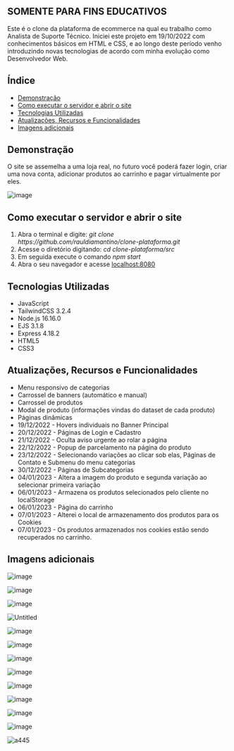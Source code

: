 ## SOMENTE PARA FINS EDUCATIVOS

Este é o clone da plataforma de ecommerce na qual eu trabalho como Analista de Suporte Técnico. Iniciei este projeto em 19/10/2022 com conhecimentos básicos em HTML e CSS, e ao longo deste período venho introduzindo novas tecnologias de acordo com minha evolução como Desenvolvedor Web.

<h2>Índice</h2>

-    <a href="#demo">Demonstração</a>
-    <a href="#como">Como executar o servidor e abrir o site</a>
-    <a href="#tech">Tecnologias Utilizadas</a>
-    <a href="#func">Atualizações, Recursos e Funcionalidades</a>
-    <a href="#add">Imagens adicionais</a>

<h2 id="demo">Demonstração</h2>

O site se assemelha a uma loja real, no futuro você poderá fazer login, criar uma nova conta, adicionar produtos ao carrinho e pagar virtualmente por eles.

![image](https://user-images.githubusercontent.com/100098231/209417771-6b5d62d6-8760-4169-8e57-3cfed3fe1349.png)

<h2 id="como">Como executar o servidor e abrir o site</h2>

<ol>
  <li>Abra o terminal e digite: <i>git clone https://github.com/rauldiamantino/clone-plataforma.git</i></li>
  <li>Acesse o diretório digitando: <i>cd clone-plataforma/src</i></li>
  <li>Em seguida execute o comando <i>npm start</i></li>
  <li>Abra o seu navegador e acesse <a href="http://localhost:8080">localhost:8080</a></li>
</ol>

<h2 id="tech">Tecnologias Utilizadas</h2>

<ul>
  <li>JavaScript</li>
  <li>TailwindCSS 3.2.4</li>
  <li>Node.js 16.16.0</li>
  <li>EJS 3.1.8</li>
  <li>Express 4.18.2</li>
  <li>HTML5</li>
  <li>CSS3</li>
</ul>

<h2 id="func">Atualizações, Recursos e Funcionalidades</h2>

<ul>
  <li>Menu responsivo de categorias</li>
  <li>Carrossel de banners (automático e manual)</li>
  <li>Carrossel de produtos</li>
  <li>Modal de produto (informações vindas do dataset de cada produto)</li>
  <li>Páginas dinâmicas</li>
  <li>19/12/2022 - Hovers individuais no Banner Principal</li>
  <li>20/12/2022 - Páginas de Login e Cadastro</li>
  <li>21/12/2022 - Oculta aviso urgente ao rolar a página</li>
  <li>22/12/2022 - Popup de parcelamento na página do produto</li>
  <li>23/12/2022 - Selecionando variações ao clicar sob elas, Páginas de Contato e Submenu do menu categorias</li>
  <li>30/12/2022 - Páginas de Subcategorias</li>
  <li>04/01/2023 - Altera a imagem do produto e segunda variação ao selecionar primeira variação</li>
  <li>06/01/2023 - Armazena os produtos selecionados pelo cliente no localStorage</li>
  <li>06/01/2023 - Página do carrinho</li>
  <li>07/01/2023 - Alterei o local de armazenamento dos produtos para os Cookies</li>
  <li>07/01/2023 - Os produtos armazenados nos cookies estão sendo recuperados no carrinho.</li>
</ul>

<h2 id="add">Imagens adicionais</h2>

![image](https://user-images.githubusercontent.com/100098231/209417908-5f9fec23-0898-4b0e-84da-ea362fb3bcd1.png)

![image](https://user-images.githubusercontent.com/100098231/209417867-70d7dae7-1384-4982-a69d-efa4c4eea365.png)

![image](https://user-images.githubusercontent.com/100098231/209417892-98ed2492-c9e4-4ea5-8ef3-55c97a8b908b.png)

![Untitled](https://user-images.githubusercontent.com/100098231/209417726-772209e4-451a-49e3-9d4b-c514c3f7c611.png)

![image](https://user-images.githubusercontent.com/100098231/209251303-a9df300a-edd5-4efd-9ecc-acb2813d2df9.png)

![image](https://user-images.githubusercontent.com/100098231/209417827-49413ba5-304f-4c3b-b7fa-e2fa8e06d115.png)

![image](https://user-images.githubusercontent.com/100098231/209417840-cade3dde-8c07-46fd-9319-b623589ae50a.png)

![image](https://user-images.githubusercontent.com/100098231/209417833-a3eaac16-ad45-4baf-aea0-753d58ee8e4e.png)

![image](https://user-images.githubusercontent.com/100098231/209417925-2493deb7-1ddd-4f1f-b855-99f1bad0075e.png)

![image](https://user-images.githubusercontent.com/100098231/209251693-1ab2d4ab-e442-46cc-96fd-98a47a08d2aa.png)

![image](https://user-images.githubusercontent.com/100098231/209417937-12e81180-5366-47de-a029-feb3a362fbe4.png)

![image](https://user-images.githubusercontent.com/100098231/209417990-63bc2c92-f2a4-43fe-99aa-2c7a37c419aa.png)

![a445](https://user-images.githubusercontent.com/100098231/209418007-78855330-c7a9-4535-9cc8-59bbb18098db.png)
